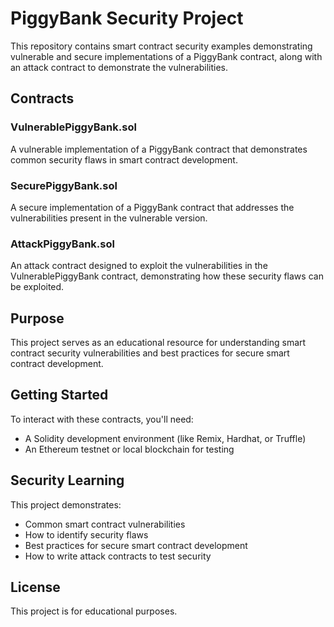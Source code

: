 # PiggyBank Security Project

This repository contains smart contract security examples demonstrating vulnerable and secure implementations of a PiggyBank contract, along with an attack contract to demonstrate the vulnerabilities.

## Contracts

### VulnerablePiggyBank.sol
A vulnerable implementation of a PiggyBank contract that demonstrates common security flaws in smart contract development.

### SecurePiggyBank.sol
A secure implementation of a PiggyBank contract that addresses the vulnerabilities present in the vulnerable version.

### AttackPiggyBank.sol
An attack contract designed to exploit the vulnerabilities in the VulnerablePiggyBank contract, demonstrating how these security flaws can be exploited.

## Purpose

This project serves as an educational resource for understanding smart contract security vulnerabilities and best practices for secure smart contract development.

## Getting Started

To interact with these contracts, you'll need:
- A Solidity development environment (like Remix, Hardhat, or Truffle)
- An Ethereum testnet or local blockchain for testing

## Security Learning

This project demonstrates:
- Common smart contract vulnerabilities
- How to identify security flaws
- Best practices for secure smart contract development
- How to write attack contracts to test security

## License

This project is for educational purposes.
